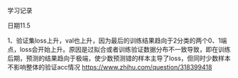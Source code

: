 学习记录

日期11.5

1、验证集loss上升，val也上升，因为最后的训练结果趋向于2分类的两个0、1端点，loss会开始上升。原因是过拟合或者训练验证数据分布不一致导致，即在训练后期，预测的结果趋向于极端，使少数预测错的样本主导了loss，但同时少数样本不影响整体的验证acc情况
https://www.zhihu.com/question/318399418
